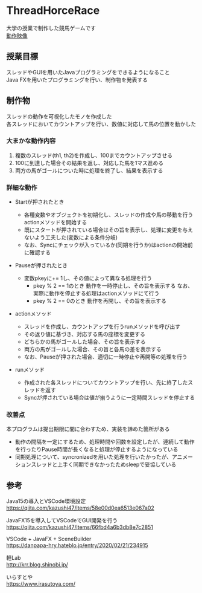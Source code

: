 # ThreadHorceRace
大学の授業で制作した競馬ゲームです  
[動作映像](https://youtu.be/PS6c9L2hMAY)  

## 授業目標
スレッドやGUIを用いたJavaプログラミングをできるようになること  
Java FXを用いたプログラミングを行い、制作物を発表する

## 制作物
スレッドの動作を可視化したモノを作成した  
各スレッドにおいてカウントアップを行い、数値に対応して馬の位置を動かした

### 大まかな動作内容
1. 複数のスレッド(th1, th2)を作成し、100までカウントアップさせる
2. 100に到達した場合その結果を返し、対応した馬を1マス進める
3. 両方の馬がゴールについた時に処理を終了し、結果を表示する

### 詳細な動作
* Startが押されたとき
    * 各種変数やオブジェクトを初期化し、スレッドの作成や馬の移動を行うactionメソッドを開始する
    * 既にスタートが押されている場合はその旨を表示し、処理に変更を与えないよう工夫した(変数による条件分岐)
    * なお、Syncにチェックが入っているか(同期を行うか)はactionの開始前に確認する

* Pauseが押されたとき
    * 変数pkeyに+= 1し、その値によって異なる処理を行う
        * pkey % 2 == 1のとき
            動作を一時停止し、その旨を表示する
            なお、実際に動作を停止する処理はactionメソッドにて行う
        * pkey % 2 == 0のとき
            動作を再開し、その旨を表示する

* actionメソッド
    * スレッドを作成し、カウントアップを行うrunメソッドを呼び出す
    * その返り値に基づき、対応する馬の座標を変更する
    * どちらかの馬がゴールした場合、その旨を表示する
    * 両方の馬がゴールした場合、その旨と各馬の差を表示する
    * なお、Pauseが押された場合、適切に一時停止や再開等の処理を行う

* runメソッド
    * 作成された各スレッドについてカウントアップを行い、先に終了したスレッドを返す
    * Syncが押されている場合は値が揃うように一定時間スレッドを停止する

### 改善点
本プログラムは提出期限に間に合わすため、実装を諦めた箇所がある  
* 動作の間隔を一定にするため、処理時間や回数を設定したが、連続して動作を行ったりPause時間が長くなると処理が停止するようになっている
* 同期処理について、syncronizedを用いた処理を行いたかったが、アニメーションスレッドと上手く同期できなかったためsleepで妥協している

## 参考
Java15の導入とVSCode環境設定  
https://qiita.com/kazushi47/items/58e00d0ea6513e067a02

JavaFX15を導入してVSCodeでGUI開発を行う  
https://qiita.com/kazushi47/items/66fbd4a6b3db8e7c2851

VSCode + JavaFX + SceneBuilder  
https://danpapa-hry.hateblo.jp/entry/2020/02/21/234915

軽Lab  
http://krr.blog.shinobi.jp/

いらすとや  
https://www.irasutoya.com/
